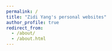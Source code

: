 ```yaml
---
permalink: /
title: "Zidi Yang's personal websites"
author_profile: true
redirect_from: 
  - /about/
  - /about.html
---
```



